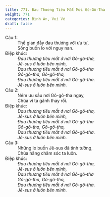 ```yaml
---
title: 771. Đau Thương Tiêu Mất Mơi Gô-Gô-Tha
weight: 771
categories: Bình An, Vui Vẻ
draft: false
---
```

<dl><dt>Câu 1:</dt><dd data-verse="1">Thế gian đầy đau thương với ưu tư, <br/>Sống buồn lo với nguy nan. </dd><dt>Điệp khúc:</dt><dd data-chorus="1"><em>Đau thương tiêu mất ở nơi Gô-gô-tha, <br/>Jê-sus ở luôn bên mình, <br/>Đau thương tiêu mất ở nơi Gô-gô-tha <br/>Gô-gô-tha, Gô-gô-tha, <br/>Đau thương tiêu mất ở nơi Gô-gô-tha. <br/>Jê-sus ở luôn bên mình. </em></dd><dt>Câu 2:</dt><dd data-verse="2">Ném ưu sầu nơi Gô-gô-tha ngay, <br/>Chúa vì ta gánh thay rồi. </dd><dt>Điệp khúc:</dt><dd data-chorus="1"><em>Đau thương tiêu mất ở nơi Gô-gô-tha, <br/>Jê-sus ở luôn bên mình, <br/>Đau thương tiêu mất ở nơi Gô-gô-tha <br/>Gô-gô-tha, Gô-gô-tha, <br/>Đau thương tiêu mất ở nơi Gô-gô-tha. <br/>Jê-sus ở luôn bên mình. </em></dd><dt>Câu 3:</dt><dd data-verse="3">Những lo buồn Jê-sus đã tinh tường, <br/>Chúa hằng chăm sóc ta luôn. </dd><dt>Điệp khúc:</dt><dd data-chorus="1"><em>Đau thương tiêu mất ở nơi Gô-gô-tha, <br/>Jê-sus ở luôn bên mình, <br/>Đau thương tiêu mất ở nơi Gô-gô-tha <br/>Gô-gô-tha, Gô-gô-tha, <br/>Đau thương tiêu mất ở nơi Gô-gô-tha. <br/>Jê-sus ở luôn bên mình. </em></dd></dl>